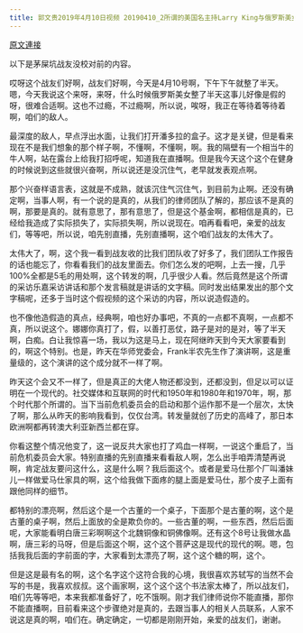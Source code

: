 ```yaml
---
title: 郭文贵2019年4月10日视频 20190410_2所谓的美国名主持Larry King与俄罗斯美女Dolgva Anastasia造谣文贵的事情．还在进一步的确定详细的信息中，律师建议咱不能就有关问题直播
---
```


[原文連接](https://gnews.org/ThreadView/53478585)

以下是茅屎坑战友没校对前的内容。

  哎呀这个战友们好啊，战友们好啊，今天是4月10号啊，下午下午就整了半天。嗯，今天我说这个来呀，来呀，什么时候俄罗斯美女整了半天这事儿好像是假的呀，很难合适啊。这也不过瘾，不过瘾啊，所以说，唉呀，我正在等待着等待着啊，咱们的敌人。

  最深度的敌人，早点浮出水面，让我们打开潘多拉的盒子。这才是关键，但是看来现在不是我们想象的那个样子啊，不懂啊，不懂啊，啊。我的隔壁有一个相当牛的牛人啊，站在露台上给我打招呼呢，知道我在直播啊。但是我今天这个这个在健身的时候说到这些就很兴奋啊，所以说还是没沉住气，老早就发表观点啊。

  那个兴奋样语言表，这就是不成熟，就该沉住气沉住气，到目前为止啊。还没有确定啊，当事人啊，有一个说的是真的，从我们的律师团队了解的，那应该不是真的啊，那要是真的。就有意思了，那有意思了，但是这个基金啊，都相信是真的，已经给我造成了实际损失了，实际损失啊，所以说现在。咱再看看吧，亲爱的战友们，等等吧，所以说，咱先别直播，先别直播啊，这个咱们战友的太伟大了。

  太伟大了，啊，这个我一看到战友收的比我们团队收了好多了，我们团队工作报告的话也能忘了，你看看我们的战友里面去。你们怎么发的吧啊，上去一搜，几乎100%全都是5毛的用处啊，这个转发的啊，几乎很少人看。然后竟然是这个所谓的采访乐嘉采访讲话和那个发言稿就是讲话的文字稿。同时发出结果发出的那个文字稿呢，还多于当时这个假视频的这个采访的内容，所以说造假造的。

  也不像他造假造的真点，经典啊，咱也好办事吧，不真的一点都不真啊，一点都不真，所以说这个。娜娜你真打了，假，以善打恶仗，路子是对的是对，等了半天啊，白痴。白让我惊喜一场，我以为这是马上，现在阿继昨天到今天大家要看到的，啊这个特别。也是，昨天在华师党委会，Frank半农先生作了演讲啊，这是重量级的，这个演讲的这个成分就不一样了啊。

  昨天这个会又不一样了，但是真正的大佬人物还都没到，还都没到，但足以可以证明在一个现代的。社交媒体和互联网的时代和1950年和1980年和1970年，啊，那个时代那个所谓的。当下当前危机委员会的启动和那个运作那不是一个层次，太快了啊，那么从昨天的影响我看到，仅仅台湾。转发量就创了历史的高峰了，那日本欧洲啊都再转澳大利亚新西兰都在穿。

  你看这整个情况他变了，这一说反共大家也打了鸡血一样啊，一说这个重启了，当前危机委员会大家。特别直播的先别直播来看看敌人啊，怎么出手咱弄清楚再说啊，肯定战友要问这什么，这是什么啊？我后面这个。或者是爱马仕那个厂叫潘妹儿一样做爱马仕家具的啊，这个给我做下面疼的腿上面是爱马仕，那个皮子上面有跟他同样的细节。

  都特别的漂亮啊，然后这个是一个古董的一个桌子，下面那个是古董的啊，这个是古董的桌子啊，然后上面放的全是欺负你的。一些古董的啊，一些东西，然后后面呢，大家能看明白唐三彩啊啊这个北魏铜像和铜佛像啊。还有这个8号让我做水晶啊，唐三彩的马呀，但是后面这个啊，这个这个菩萨这是现代的现代的啊。嗯，包括我我后面的字前面的字，大家看到太漂亮了啊，这个这个糖的啊，这个。

  但是这是最有名的啊，这个名字这个这符合我的心境，我很喜欢苏轼写的当然不会写的书是，我喜欢叔叔。这个画家啊，这个这个这个书法家太棒了，所以战友们，咱们先等等吧，本来我都准备好了，吃不饿啊。刚才我们律师说你不能直播，那你不能直播啊，目前看来这个步骤绝对是真的，去跟当事人的相关人员联系，人家不说这是真的啊，咱们在。确定确定，一切都是刚刚开始，亲爱的战友们，谢谢。
